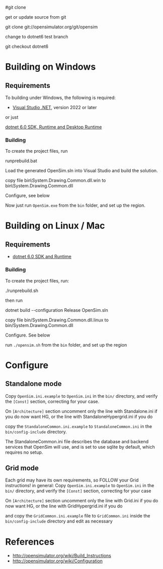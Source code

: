 #git clone

get or update source from git

 git clone git://opensimulator.org/git/opensim
	
change to dotnet6 test branch

 git checkout dotnet6


# Building on Windows

## Requirements
  To building under Windows, the following is required:

  * [Visual Studio .NET](https://visualstudio.microsoft.com/vs/features/net-development/), version 2022 or later
  
  or just
  
  [dotnet 6.0 SDK, Runtime and Desktop Runtime](https://dotnet.microsoft.com/en-us/download/dotnet/6.0)

### Building
 To create the project files, run   

  runprebuild.bat

Load the generated OpenSim.sln into Visual Studio and build the solution.

copy file bin\System.Drawing.Common.dll.win to bin\System.Drawing.Common.dll

Configure, see below

Now just run `OpenSim.exe` from the `bin` folder, and set up the region.

# Building on Linux / Mac

## Requirements

 *	[dotnet 6.0 SDK and Runtime](https://dotnet.microsoft.com/en-us/download/dotnet/6.0)

### Building
  To create the project files, run:

  ./runprebuild.sh
  
  then run

 dotnet build --configuration Release OpenSim.sln
  
  copy file bin/System.Drawing.Common.dll.linux to bin/System.Drawing.Common.dll

Configure. See below

run `./opensim.sh` from the `bin` folder, and set up the region



# Configure #
## Standalone mode ##
Copy `OpenSim.ini.example` to `OpenSim.ini` in the `bin/` directory, and verify the `[Const]` section, correcting for your case.

On `[Architecture]` section uncomment only the line with Standalone.ini if you do now want HG, or the line with StandaloneHypergrid.ini if you do

copy the `StandaloneCommon.ini.example` to `StandaloneCommon.ini` in the `bin/config-include` directory.

The StandaloneCommon.ini file describes the database and backend services that OpenSim will use, and is set to use sqlite by default, which requires no setup.


## Grid mode ##
Each grid may have its own requirements, so FOLLOW your Grid instructions!
in general:
Copy `OpenSim.ini.example` to `OpenSim.ini` in the `bin/` directory, and verify the `[Const]` section, correcting for your case
 
On `[Architecture]` section uncomment only the line with Grid.ini if you do now want HG, or the line with GridHypergrid.ini if you do

and copy the `GridCommon.ini.example` file to `GridCommon.ini` inside the `bin/config-include` directory and edit as necessary



# References

* http://opensimulator.org/wiki/Build_Instructions
* http://opensimulator.org/wiki/Configuration